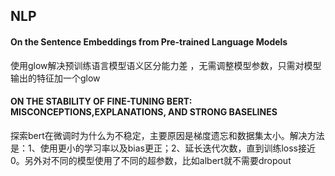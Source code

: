 ## NLP

#### On the Sentence Embeddings from Pre-trained Language Models
使用glow解决预训练语言模型语义区分能力差 ，无需调整模型参数，只需对模型输出的特征加一个glow

#### ON THE STABILITY OF FINE-TUNING BERT: MISCONCEPTIONS,EXPLANATIONS, AND STRONG BASELINES
探索bert在微调时为什么为不稳定，主要原因是梯度遗忘和数据集太小。解决方法是：1、使用更小的学习率以及bias更正；2、延长迭代次数，直到训练loss接近0。另外对不同的模型使用了不同的超参数，比如albert就不需要dropout
